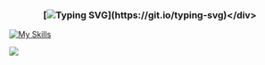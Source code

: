 

### <div align="center">[![Typing SVG](https://readme-typing-svg.demolab.com?font=Fira+Code&pause=1000&color=00F702&center=true&width=435&lines=print(%22Hello+World!%22);console.log(%22Hello+World!%22);printf(%22Hello+World!%5Cn%22);%3Ch1%3EHello+World!%3C%2Fh1%3E)](https://git.io/typing-svg)</div>

[![My Skills](https://skillicons.dev/icons?i=java,kotlin,nodejs,figma&theme=light)](https://skillicons.dev)

<!--img src="https://github-readme-streak-stats.herokuapp.com?user=mrbff&theme=gotham&hide_border=true" /-->
  <img src="[https://github-readme-stats.vercel.app/api/top-langs/?username=mrbff&layout=compact&theme=gotham&hide_border=true](https://github.com/GiovanniAfro)" />
